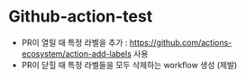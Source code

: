 # Github-action-test
- PR이 열릴 때 특정 라벨을 추가 : https://github.com/actions-ecosystem/action-add-labels 사용
- PR이 닫힐 때 특정 라벨들을 모두 삭제하는 workflow 생성 (제발)